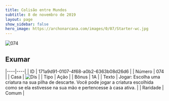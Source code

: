```yaml
---
title: Colisão entre Mundos
subtitle: 8 de novembro de 2019
layout: page
show_sidebar: false
hero_image: https://archonarcana.com/images/0/07/Starter-wc.jpg
---
```


![074](https://cdn.keyforgegame.com/media/card_front/pt/452_074_P7PPP79762G9_pt.png)

## Exumar

|----|----|
| ID | 171a9d91-0107-4f68-a0b2-6363b08d26d6 |
| Número | 074 |
| Casa | ![Dis](https://archonarcana.com/images/thumb/e/e8/Dis.png/22px-Dis.png "Dis") |
| Tipo | Ação |
| Bônus | 1A |
| Texto | Jogar: Escolha uma criatura na sua pilha de descarte. Você pode jogar a criatura escolhida como se ela estivesse na sua mão e pertencesse à casa ativa. |
| Raridade | Comum |
